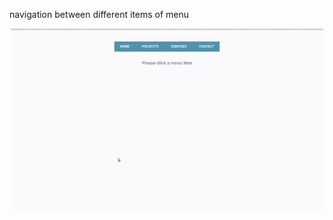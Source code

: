 navigation between different items of menu 
<br />
<p align="center">
  <img src="navigation-menu.gif" width="500"/>

</p>
